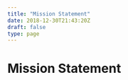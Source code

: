 ```yaml
---
title: "Mission Statement"
date: 2018-12-30T21:43:20Z
draft: false
type: page
---
```


# Mission Statement

